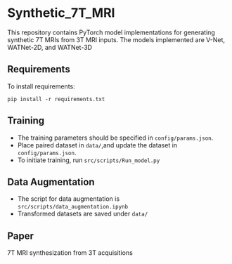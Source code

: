 # Synthetic_7T_MRI
This repository contains PyTorch model implementations for generating synthetic 7T MRIs from 3T MRI inputs. The models implemented are V-Net, WATNet-2D, and WATNet-3D

## Requirements

To install requirements:
```setup
pip install -r requirements.txt
```

## Training

* The training parameters should be specified in ```config/params.json```.
* Place paired dataset in ```data/```,and update the dataset in ```config/params.json```.
* To initiate training, run ```src/scripts/Run_model.py```

## Data Augmentation

* The script for data augmentation is ```src/scripts/data_augmentation.ipynb```
* Transformed datasets are saved under ```data/```

## Paper

7T MRI synthesization from 3T acquisitions

